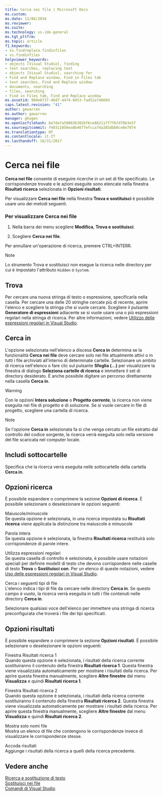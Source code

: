 ```yaml
---
title: Cerca nei file | Microsoft Docs
ms.custom: 
ms.date: 11/04/2016
ms.reviewer: 
ms.suite: 
ms.technology: vs-ide-general
ms.tgt_pltfrm: 
ms.topic: article
f1_keywords:
- vs.findreplace.findinfiles
- vs.findinfiles
helpviewer_keywords:
- objects [Visual Studio], finding
- text searches, replacing text
- objects [Visual Studio], searching for
- Find and Replace window, Find in Files tab
- text searches, Find and Replace window
- documents, searching
- files, searching
- Find in Files tab, Find and Replace window
ms.assetid: 989e0737-46d7-4474-8453-fad52a74669d
caps.latest.revision: "41"
author: gewarren
ms.author: gewarren
manager: ghogen
ms.openlocfilehash: be7da7a50003b302bf6ce8b211ff7f67d70b3e5f
ms.sourcegitcommit: f40311056ea0b4677efcca74a285dbb0ce0e7974
ms.translationtype: HT
ms.contentlocale: it-IT
ms.lasthandoff: 10/31/2017
---
```

# <a name="find-in-files"></a>Cerca nei file
**Cerca nei file** consente di eseguire ricerche in un set di file specificato. Le corrispondenze trovate e le azioni eseguite sono elencate nella finestra **Risultati ricerca** selezionata in **Opzioni risultati**.  
  
 Per visualizzare **Cerca nei file** nella finestra **Trova e sostituisci** è possibile usare uno dei metodi seguenti.  
  
### <a name="to-display-find-in-files"></a>Per visualizzare Cerca nei file  
  
1.  Nella barra dei menu scegliere **Modifica**, **Trova e sostituisci**.  
  
2.  Scegliere **Cerca nei file**.  
  
 Per annullare un'operazione di ricerca, premere CTRL+INTERR.  
  
> [!NOTE]
>  Lo strumento Trova e sostituisci non esegue la ricerca nelle directory per cui è impostato l'attributo `Hidden` o `System`.  
  
## <a name="find-what"></a>Trova  
 Per cercare una nuova stringa di testo o espressione, specificarla nella casella. Per cercare una delle 20 stringhe cercate più di recente, aprire l'elenco e scegliere la stringa che si vuole cercare. Scegliere il pulsante **Generatore di espressioni** adiacente se si vuole usare una o più espressioni regolari nella stringa di ricerca. Per altre informazioni, vedere [Utilizzo delle espressioni regolari in Visual Studio](../ide/using-regular-expressions-in-visual-studio.md).  
  
## <a name="look-in"></a>Cerca in  
 L'opzione selezionata nell'elenco a discesa **Cerca in** determina se la funzionalità **Cerca nei file** deve cercare solo nei file attualmente attivi o in tutti i file archiviati all'interno di determinate cartelle. Selezionare un ambito di ricerca nell'elenco o fare clic sul pulsante **Sfoglia (...)** per visualizzare la finestra di dialogo **Seleziona cartelle di ricerca** e immettere il set di directory desiderato. È anche possibile digitare un percorso direttamente nella casella **Cerca in**.  
  
> [!WARNING]
>  Con le opzioni **Intera soluzione** o **Progetto corrente**, la ricerca non viene eseguita nei file di progetto e di soluzione. Se si vuole cercare in file di progetto, scegliere una cartella di ricerca.  
  
> [!NOTE]
>  Se l'opzione **Cerca in** selezionata fa sì che venga cercato un file estratto dal controllo del codice sorgente, la ricerca verrà eseguita solo nella versione del file scaricata nel computer locale.  
  
## <a name="include-subfolders"></a>Includi sottocartelle  
 Specifica che la ricerca verrà eseguita nelle sottocartelle della cartella **Cerca in**.  
  
## <a name="find-options"></a>Opzioni ricerca  
 È possibile espandere o comprimere la sezione **Opzioni di ricerca**. È possibile selezionare o deselezionare le opzioni seguenti:  
  
 Maiuscole/minuscole  
 Se questa opzione è selezionata, in una ricerca impostata su **Risultati ricerca** viene applicata la distinzione tra maiuscole e minuscole  
  
 Parola intera  
 Se questa opzione è selezionata, la finestra **Risultati ricerca** restituirà solo corrispondenze di parole intere.  
  
 Utilizza espressioni regolari  
 Se questa casella di controllo è selezionata, è possibile usare notazioni speciali per definire modelli di testo che devono corrispondere nelle caselle di testo **Trova** o **Sostituisci con**. Per un elenco di queste notazioni, vedere [Uso delle espressioni regolari in Visual Studio](../ide/using-regular-expressions-in-visual-studio.md).  
  
 Cerca i seguenti tipi di file  
 L'elenco indica i tipi di file da cercare nelle directory **Cerca in**. Se questo campo è vuoto, la ricerca verrà eseguita in tutti i file contenuti nelle directory **Cerca in**.  
  
 Selezionare qualsiasi voce dell'elenco per immettere una stringa di ricerca preconfigurata che troverà i file dei tipi specificati.  
  
## <a name="result-options"></a>Opzioni risultati  
 È possibile espandere o comprimere la sezione **Opzioni risultati**. È possibile selezionare o deselezionare le opzioni seguenti:  
  
 Finestra Risultati ricerca 1  
 Quando questa opzione è selezionata, i risultati della ricerca corrente sostituiranno il contenuto della finestra **Risultati ricerca 1**. Questa finestra viene visualizzata automaticamente per mostrare i risultati della ricerca. Per aprire questa finestra manualmente, scegliere **Altre finestre** dal menu **Visualizza** e quindi **Risultati ricerca 1**.  
  
 Finestra Risultati ricerca 2  
 Quando questa opzione è selezionata, i risultati della ricerca corrente sostituiranno il contenuto della finestra **Risultati ricerca 2**. Questa finestra viene visualizzata automaticamente per mostrare i risultati della ricerca. Per aprire questa finestra manualmente, scegliere **Altre finestre** dal menu **Visualizza** e quindi **Risultati ricerca 2**.  
  
 Mostra solo nomi file  
 Mostra un elenco di file che contengono le corrispondenze invece di visualizzare le corrispondenze stesse.  
  
 Accoda risultati  
 Aggiunge i risultati della ricerca a quelli della ricerca precedente.  
  
## <a name="see-also"></a>Vedere anche  
 [Ricerca e sostituzione di testo](../ide/finding-and-replacing-text.md)   
 [Sostituisci nei file](../ide/replace-in-files.md)   
 [Comandi di Visual Studio](../ide/reference/visual-studio-commands.md)